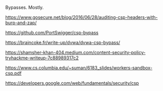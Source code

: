 
Bypasses.
Mostly.

https://www.gosecure.net/blog/2016/06/28/auditing-csp-headers-with-burp-and-zap/

https://github.com/PortSwigger/csp-bypass

https://braincoke.fr/write-up/dvwa/dvwa-csp-bypass/

https://shamsher-khan-404.medium.com/content-security-policy-tryhackme-writeup-7c88989317c2

https://www.cs.columbia.edu/~suman/6183_slides/workers-sandbox-csp.pdf

https://developers.google.com/web/fundamentals/security/csp

